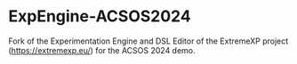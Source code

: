 # ExpEngine-ACSOS2024
Fork of the Experimentation Engine and DSL Editor of the ExtremeXP project (https://extremexp.eu/) for the ACSOS 2024 demo.
